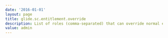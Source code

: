 ```yaml
---
date: '2016-01-01'
layout: page
title: glide.sc.entitlement.override
description: List of roles (comma-separated) that can override normal entitlement checking inside the catalog. A role of "itil" means that the itil role can order any catalog item, even one protected by entitlement restrictions.
value: admin
---
```

